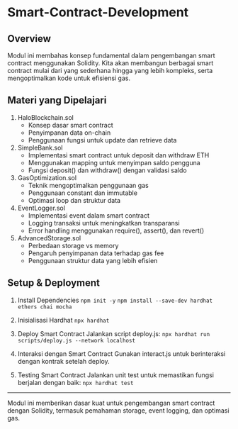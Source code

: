 # Smart-Contract-Development

##  Overview

Modul ini membahas konsep fundamental dalam pengembangan smart contract menggunakan Solidity. Kita akan membangun berbagai smart contract mulai dari yang sederhana hingga yang lebih kompleks, serta mengoptimalkan kode untuk efisiensi gas.

## Materi yang Dipelajari
1. HaloBlockchain.sol
   - Konsep dasar smart contract
   - Penyimpanan data on-chain
   - Penggunaan fungsi untuk update dan retrieve data
2. SimpleBank.sol
   - Implementasi smart contract untuk deposit dan withdraw ETH
   - Menggunakan mapping untuk menyimpan saldo pengguna
   - Fungsi deposit() dan withdraw() dengan validasi saldo
3. GasOptimization.sol
   - Teknik mengoptimalkan penggunaan gas
   - Penggunaan constant dan immutable
   - Optimasi loop dan struktur data
4. EventLogger.sol
   - Implementasi event dalam smart contract
   - Logging transaksi untuk meningkatkan transparansi
   - Error handling menggunakan require(), assert(), dan revert()
5. AdvancedStorage.sol
   - Perbedaan storage vs memory
   - Pengaruh penyimpanan data terhadap gas fee
   - Penggunaan struktur data yang lebih efisien

## Setup & Deployment
1. Install Dependencies
`` npm init -y ``
`` npm install --save-dev hardhat ethers chai mocha ``

2. Inisialisasi Hardhat
`` npx hardhat ``

3. Deploy Smart Contract
Jalankan script deploy.js:
`` npx hardhat run scripts/deploy.js --network localhost ``

4. Interaksi dengan Smart Contract
Gunakan interact.js untuk berinteraksi dengan kontrak setelah deploy.

5. Testing Smart Contract
Jalankan unit test untuk memastikan fungsi berjalan dengan baik:
`` npx hardhat test ``

---

Modul ini memberikan dasar kuat untuk pengembangan smart contract dengan Solidity, termasuk pemahaman storage, event logging, dan optimasi gas.
